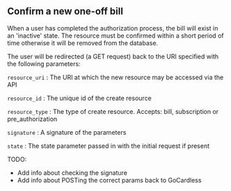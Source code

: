 ## Confirm a new one-off bill

When a user has completed the authorization process, the bill will exist in an 'inactive' state. The resource must be confirmed within a short period of time otherwise it will be removed from the database.

The user will be redirected (a GET request) back to the URI specified with the following parameters:

`resource_uri`
:    The URI at which the new resource may be accessed via the API

`resource_id`
:    The unique id of the create resource

`resource_type`
:    The type of create resource. Accepts: bill, subscription or pre_authorization

`signature`
:    A signature of the parameters

`state`
:    The state parameter passed in with the initial request if present

TODO:
- Add info about checking the signature
- Add info about POSTing the correct params back to GoCardless
